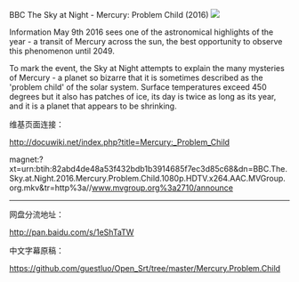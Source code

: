 BBC The Sky at Night - Mercury: Problem Child (2016)
![](http://forums.mvgroup.org/release.images/JungleBoy/vlcsnap-2016-05-09-09h31m17s916.jpg)

Information
May 9th 2016 sees one of the astronomical highlights of the year - a transit of Mercury across the sun, the best opportunity to observe this phenomenon until 2049.

To mark the event, the Sky at Night attempts to explain the many mysteries of Mercury - a planet so bizarre that it is sometimes described as the 'problem child' of the solar system. Surface temperatures exceed 450 degrees but it also has patches of ice, its day is twice as long as its year, and it is a planet that appears to be shrinking.

维基页面连接：

http://docuwiki.net/index.php?title=Mercury:_Problem_Child

magnet:?xt=urn:btih:82abd4de48a53f432bdb1b3914685f7ec3d85c68&dn=BBC.The.Sky.at.Night.2016.Mercury.Problem.Child.1080p.HDTV.x264.AAC.MVGroup.org.mkv&tr=http%3a//www.mvgroup.org%3a2710/announce

-----------------------------------------------

网盘分流地址：

http://pan.baidu.com/s/1eShTaTW

中文字幕原稿：

https://github.com/guestluo/Open_Srt/tree/master/Mercury.Problem.Child
